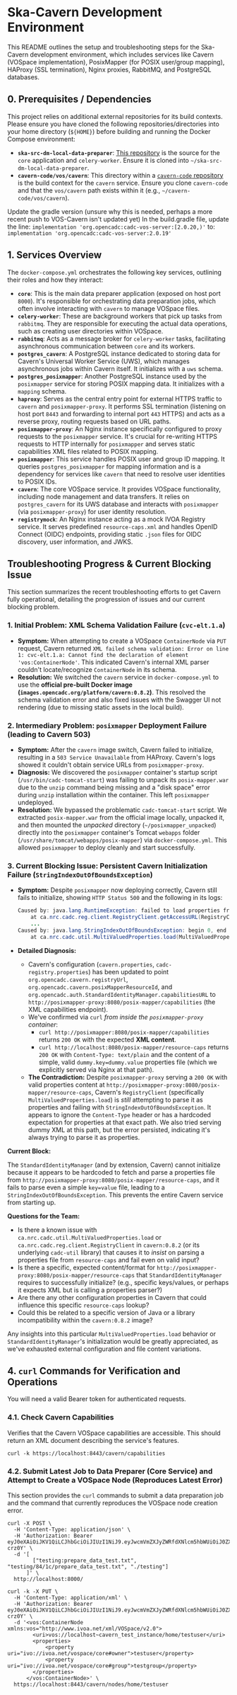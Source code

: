 # Ska-Cavern Development Environment

This README outlines the setup and troubleshooting steps for the Ska-Cavern development environment, which includes services like Cavern (VOSpace implementation), PosixMapper (for POSIX user/group mapping), HAProxy (SSL termination), Nginx proxies, RabbitMQ, and PostgreSQL databases.

## 0. Prerequisites / Dependencies

This project relies on additional external repositories for its build contexts. Please ensure you have cloned the following repositories/directories into your home directory (`${HOME}`) before building and running the Docker Compose environment:

* **`ska-src-dm-local-data-preparer`**: [This repository](https://gitlab.com/ska-telescope/src/src-dm/ska-src-dm-local-data-preparer) is the source for the `core` application and `celery-worker`. Ensure it is cloned into `~/ska-src-dm-local-data-preparer`.
* **`cavern-code/vos/cavern`**: This directory within a [`cavern-code` repository](https://github.com/opencadc/vos/tree/main/cavern) is the build context for the `cavern` service. Ensure you clone `cavern-code` and that the `vos/cavern` path exists within it (e.g., `~/cavern-code/vos/cavern`).

Update the gradle version (unsure why this is needed, perhaps a more recent push to VOS-Cavern isn't updated yet)
In the build.gradle file, update the line:
```implementation 'org.opencadc:cadc-vos-server:[2.0.20,)'```
to:
```implementation 'org.opencadc:cadc-vos-server:2.0.19'```

## 1. Services Overview

The `docker-compose.yml` orchestrates the following key services, outlining their roles and how they interact:

* **`core`**: This is the main data preparer application (exposed on host port `8000`). It's responsible for orchestrating data preparation jobs, which often involve interacting with `cavern` to manage VOSpace files.
* **`celery-worker`**: These are background workers that pick up tasks from `rabbitmq`. They are responsible for executing the actual data operations, such as creating user directories within VOSpace.
* **`rabbitmq`**: Acts as a message broker for `celery-worker` tasks, facilitating asynchronous communication between `core` and its workers.
* **`postgres_cavern`**: A PostgreSQL instance dedicated to storing data for Cavern's Universal Worker Service (UWS), which manages asynchronous jobs within Cavern itself. It initializes with a `uws` schema.
* **`postgres_posixmapper`**: Another PostgreSQL instance used by the `posixmapper` service for storing POSIX mapping data. It initializes with a `mapping` schema.
* **`haproxy`**: Serves as the central entry point for external HTTPS traffic to `cavern` and `posixmapper-proxy`. It performs SSL termination (listening on host port `8443` and forwarding to internal port `443` HTTPS) and acts as a reverse proxy, routing requests based on URL paths.
* **`posixmapper-proxy`**: An Nginx instance specifically configured to proxy requests to the `posixmapper` service. It's crucial for re-writing HTTPS requests to HTTP internally for `posixmapper` and serves static capabilities XML files related to POSIX mapping.
* **`posixmapper`**: This service handles POSIX user and group ID mapping. It queries `postgres_posixmapper` for mapping information and is a dependency for services like `cavern` that need to resolve user identities to POSIX IDs.
* **`cavern`**: The core VOSpace service. It provides VOSpace functionality, including node management and data transfers. It relies on `postgres_cavern` for its UWS database and interacts with `posixmapper` (via `posixmapper-proxy`) for user identity resolution.
* **`registrymock`**: An Nginx instance acting as a mock IVOA Registry service. It serves predefined `resource-caps.xml` and handles OpenID Connect (OIDC) endpoints, providing static `.json` files for OIDC discovery, user information, and JWKS.

## Troubleshooting Progress & Current Blocking Issue

This section summarizes the recent troubleshooting efforts to get Cavern fully operational, detailing the progression of issues and our current blocking problem.

### 1. Initial Problem: XML Schema Validation Failure (`cvc-elt.1.a`)

* **Symptom:** When attempting to create a VOSpace `ContainerNode` via `PUT` request, Cavern returned `XML failed schema validation: Error on line 1: cvc-elt.1.a: Cannot find the declaration of element 'vos:ContainerNode'`. This indicated Cavern's internal XML parser couldn't locate/recognize `ContainerNode` in its schema.
* **Resolution:** We switched the `cavern` service in `docker-compose.yml` to use the **official pre-built Docker image (`images.opencadc.org/platform/cavern:0.8.2`)**. This resolved the schema validation error and also fixed issues with the Swagger UI not rendering (due to missing static assets in the local build).

### 2. Intermediary Problem: `posixmapper` Deployment Failure (leading to Cavern 503)

* **Symptom:** After the `cavern` image switch, Cavern failed to initialize, resulting in a `503 Service Unavailable` from HAProxy. Cavern's logs showed it couldn't obtain service URLs from `posixmapper-proxy`.
* **Diagnosis:** We discovered the `posixmapper` container's startup script (`/usr/bin/cadc-tomcat-start`) was failing to unpack its `posix-mapper.war` due to the `unzip` command being missing and a "disk space" error during `unzip` installation within the container. This left `posixmapper` undeployed.
* **Resolution:** We bypassed the problematic `cadc-tomcat-start` script. We extracted `posix-mapper.war` from the official image locally, unpacked it, and then mounted the *unpacked* directory (`~/posixmapper_unpacked`) directly into the `posixmapper` container's Tomcat `webapps` folder (`/usr/share/tomcat/webapps/posix-mapper`) via `docker-compose.yml`. This allowed `posixmapper` to deploy cleanly and start successfully.

### 3. Current Blocking Issue: Persistent Cavern Initialization Failure (`StringIndexOutOfBoundsException`)

* **Symptom:** Despite `posixmapper` now deploying correctly, Cavern still fails to initialize, showing `HTTP Status 500` and the following in its logs:

    ```java
    Caused by: java.lang.RuntimeException: failed to load properties from cache, src=http://posixmapper-proxy:8080/posix-mapper/resource-caps
        at ca.nrc.cadc.reg.client.RegistryClient.getAccessURL(RegistryClient.java:245)
        ...
    Caused by: java.lang.StringIndexOutOfBoundsException: begin 0, end -1, length 21
        at ca.nrc.cadc.util.MultiValuedProperties.load(MultiValuedProperties.java:170)
    ```
* **Detailed Diagnosis:**
    * Cavern's configuration (`cavern.properties`, `cadc-registry.properties`) has been updated to point `org.opencadc.cavern.registryUrl`, `org.opencadc.cavern.posixMapperResourceId`, and `org.opencadc.auth.StandardIdentityManager.capabilitiesURL` to `http://posixmapper-proxy:8080/posix-mapper/capabilities` (the XML capabilities endpoint).
    * We've confirmed via `curl` *from inside the `posixmapper-proxy` container*:
        * `curl http://posixmapper:8080/posix-mapper/capabilities` returns `200 OK` with the expected **XML content**.
        * `curl http://localhost:8080/posix-mapper/resource-caps` returns `200 OK` with `Content-Type: text/plain` and the content of a simple, valid `dummy.key=dummy.value` properties file (which we explicitly served via Nginx at that path).
    * **The Contradiction:** Despite `posixmapper-proxy` serving a `200 OK` with valid properties content at `http://posixmapper-proxy:8080/posix-mapper/resource-caps`, Cavern's `RegistryClient` (specifically `MultiValuedProperties.load`) is *still* attempting to parse it as properties and failing with `StringIndexOutOfBoundsException`. It appears to ignore the `Content-Type` header or has a hardcoded expectation for properties at that exact path. We also tried serving dummy XML at this path, but the error persisted, indicating it's always trying to parse it as properties.

**Current Block:**

The `StandardIdentityManager` (and by extension, Cavern) cannot initialize because it appears to be hardcoded to fetch and parse a properties file from `http://posixmapper-proxy:8080/posix-mapper/resource-caps`, and it fails to parse even a simple `key=value` file, leading to a `StringIndexOutOfBoundsException`. This prevents the entire Cavern service from starting up.

**Questions for the Team:**

* Is there a known issue with `ca.nrc.cadc.util.MultiValuedProperties.load` or `ca.nrc.cadc.reg.client.RegistryClient` in `cavern:0.8.2` (or its underlying `cadc-util` library) that causes it to *insist* on parsing a properties file from `resource-caps` and fail even on valid input?
* Is there a specific, expected content/format for `http://posixmapper-proxy:8080/posix-mapper/resource-caps` that `StandardIdentityManager` requires to successfully initialize? (e.g., specific keys/values, or perhaps it expects XML but is calling a properties parser?)
* Are there any other configuration properties in Cavern that could influence this specific `resource-caps` lookup?
* Could this be related to a specific version of Java or a library incompatibility within the `cavern:0.8.2` image?

Any insights into this particular `MultiValuedProperties.load` behavior or `StandardIdentityManager`'s initialization would be greatly appreciated, as we've exhausted external configuration and file content variations.

## 4. `curl` Commands for Verification and Operations

You will need a valid Bearer token for authenticated requests.

### 4.1. Check Cavern Capabilities

Verifies that the Cavern VOSpace capabilities are accessible. This should return an XML document describing the service's features.

    curl -k https://localhost:8443/cavern/capabilities

### 4.2. Submit Latest Job to Data Preparer (Core Service) and Attempt to Create a VOSpace Node (Reproduces Latest Error)

This section provides the `curl` commands to submit a data preparation job and the command that currently reproduces the VOSpace node creation error.

    curl -X POST \
      -H 'Content-Type: application/json' \
      -H 'Authorization: Bearer eyJ0eXAiOiJKV1QiLCJhbGciOiJIUzI1NiJ9.eyJwcmVmZXJyZWRfdXNlcm5hbWUiOiJ0ZXN0dXNlciIsInN1YiI6ImxvY2FsdGVzdHVzZXJfaWQiLCJpYXQiOjE3NTAyOTU2OTAsImV4cCI6MTc1MDI5OTI5MH0.4lBmhoazmEiUjJRvWxdZTkEYKHUsQKVp9CtPZ-crz0Y' \
      -d '[
            ["testing:prepare_data_test.txt", "testing/84/1c/prepare_data_test.txt", "./testing"]
          ]' \
      http://localhost:8000/

    curl -k -X PUT \
      -H 'Content-Type: application/xml' \
      -H 'Authorization: Bearer eyJ0eXAiOiJKV1QiLCJhbGciOiJIUzI1NiJ9.eyJwcmVmZXJyZWRfdXNlcm5hbWUiOiJ0ZXN0dXNlciIsInN1YiI6ImxvY2FsdGVzdHVzZXJfaWQiLCJpYXQiOjE3NTAyOTU2OTAsImV4cCI6MTc1MDI5OTI5MH0.4lBmhoazmEiUjJRvWxdZTkEYKHUsQKVp9CtPZ-crz0Y' \
      -d '<vos:ContainerNode xmlns:vos="http://www.ivoa.net/xml/VOSpace/v2.0">
            <uri>vos://localhost~cavern_test_instance/home/testuser</uri>
            <properties>
                <property uri="ivo://ivoa.net/vospace/core#owner">testuser</property>
                <property uri="ivo://ivoa.net/vospace/core#group">testgroup</property>
            </properties>
          </vos:ContainerNode>' \
      https://localhost:8443/cavern/nodes/home/testuser
